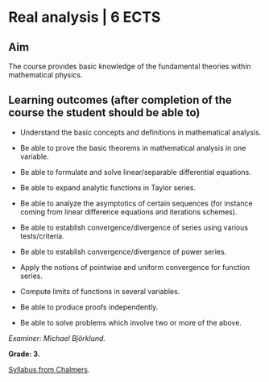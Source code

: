 # Real analysis | 6 ECTS

## Aim

The course provides basic knowledge of the fundamental theories within mathematical physics.

## Learning outcomes (after completion of the course the student should be able to)

- Understand the basic concepts and definitions in mathematical analysis.

- Be able to prove the basic theorems in mathematical analysis in one variable.

- Be able to formulate and solve linear/separable differential equations.

- Be able to expand analytic functions in Taylor series.

- Be able to analyze the asymptotics of certain sequences (for instance coming from linear difference equations and iterations schemes).

- Be able to establish convergence/divergence of series using various tests/criteria.

- Be able to establish convergence/divergence of power series.

- Apply the notions of pointwise and uniform convergence for function series.

- Compute limits of functions in several variables.

- Be able to produce proofs independently.

- Be able to solve problems which involve two or more of the above.

*Examiner: Michael Björklund.*

**Grade: 3.**

[Syllabus from Chalmers](https://www.chalmers.se/en/education/your-studies/find-course-and-programme-syllabi/course-syllabus/TMA976/?acYear=2020%2F2021).
